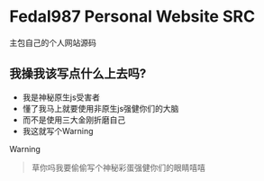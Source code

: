# Fedal987 Personal Website SRC
主包自己的个人网站源码

## 我操我该写点什么上去吗?

- 我是神秘原生js受害者
- 懂了我马上就要使用非原生js强健你们的大脑
- 而不是使用三大金刚折磨自己
- 我这就写个Warning

> [!WARNING]

> 草你吗我要偷偷写个神秘彩蛋强健你们的眼睛嘻嘻
